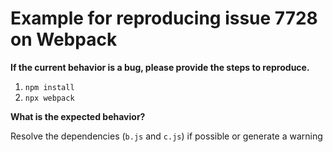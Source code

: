 # Example for reproducing issue 7728 on Webpack

**If the current behavior is a bug, please provide the steps to reproduce.**

1. `npm install`
2. `npx webpack`

**What is the expected behavior?**

Resolve the dependencies (`b.js` and `c.js`) if possible or generate a warning
